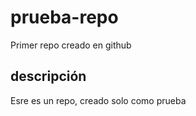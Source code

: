 # prueba-repo
Primer repo creado en github

## descripción
Esre es un repo, creado solo como prueba
